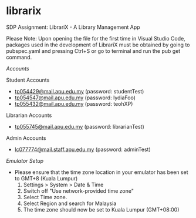 # librarix
 SDP Assignment: LibrariX - A Library Management App
 
Please Note: Upon opening the file for the first time in Visual Studio Code, packages used in the development of LibrariX must be obtained by going to pubspec.yaml and pressing Ctrl+S or go to terminal and run the pub get command.

_Accounts_

 Student Accounts
  - tp054429@mail.apu.edu.my (password: studentTest)
  - tp054547@mail.apu.edu.my (password: lydiaFoo)
  - tp055432@mail.apu.edu.my (password: teohXP)

 Librarian Accounts
 - tp055745@mail.apu.edu.my (password: librarianTest)
 
Admin Accounts
- lc077774@mail.staff.apu.edu.my (password: adminTest)

_Emulator Setup_
- Please ensure that the time zone location in your emulator has been set to GMT+8 (Kuala Lumpur)
    1. Settings > System > Date & Time
    2. Switch off "Use network-provided time zone"
    3. Select Time zone.
    4. Select Region and search for Malaysia
    5. The time zone should now be set to Kuala Lumpur (GMT+08:00)
    

